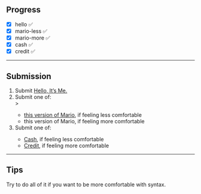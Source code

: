 
## Progress

- [x] hello ✅  
- [x] mario-less ✅
- [x] mario-more ✅
- [x] cash ✅
- [x] credit ✅ 

---

## Submission 
<ol>
  <li>Submit <a href="https://cs50.harvard.edu/x/psets/1/me/">Hello, It’s Me.</a></li>
  <li>Submit one of:</li>>
   <ul>
     <li><a href="https://cs50.harvard.edu/x/psets/1/mario/less/">this version of Mario</a>, if feeling less comfortable</li>
     <li><a href="https://cs50.harvard.edu/x/psets/1/mario/more/"></a>this version of Mario, if feeling more comfortable</li>
   </ul>
   
   
  <li>Submit one of:</li>
  <ul>
    <li><a href="https://cs50.harvard.edu/x/psets/1/cash/">Cash</a>, if feeling less comfortable</li>
    <li><a href="https://cs50.harvard.edu/x/psets/1/credit/">Credit</a>, if feeling more comfortable</li>
  </ul> 
</ol>

---

## Tips
Try to do all of it if you want to be more comfortable with syntax.

